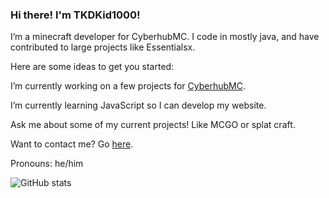### Hi there! I'm TKDKid1000!

I’m a minecraft developer for CyberhubMC. 
I code in mostly java, and have contributed to large projects like Essentialsx.

Here are some ideas to get you started:

I’m currently working on a few projects for [CyberhubMC](http://cyberhub.net:10000).

I’m currently learning JavaScript so I can develop my website. 

Ask me about some of my current projects! Like MCGO or splat craft. 

Want to contact me? Go [here](https://tkdkid1000.github.io).

Pronouns: he/him

![GitHub stats](https://github-readme-stats.vercel.app/api?username=TKDKid1000)
